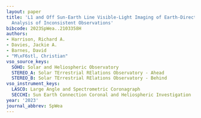 ```yaml
---
layout: paper
title: 'L1 and Off Sun-Earth Line Visible-Light Imaging of Earth-Directed CMEs: An
  Analysis of Inconsistent Observations'
bibcode: 2023SpWea..2103358H
authors:
- Harrison, Richard A.
- Davies, Jackie A.
- Barnes, David
- "M\xF6stl, Christian"
vso_source_keys:
  SOHO: Solar and Heliospheric Observatory
  STEREO_A: Solar TErrestrial RElations Observatory - Ahead
  STEREO_B: Solar TErrestrial RElations Observatory - Behind
vso_instrument_keys:
  LASCO: Large Angle and Spectrometric Coronagraph
  SECCHI: Sun Earth Connection Coronal and Heliospheric Investigation
year: '2023'
journal_abbrev: SpWea
---
```

